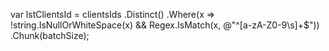 var lstClientsId = clientsIds
    .Distinct()
    .Where(x => !string.IsNullOrWhiteSpace(x) && Regex.IsMatch(x, @"^[a-zA-Z0-9\s]+$"))
    .Chunk(batchSize);
